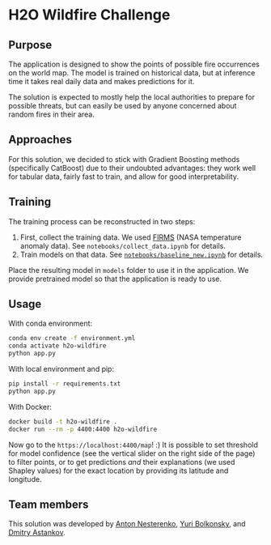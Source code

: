 # H2O Wildfire Challenge

## Purpose

The application is designed to show the points of possible fire occurrences on the world map. The model is trained on historical data, but at inference time it takes real daily data and makes predictions for it.

The solution is expected to mostly help the local authorities to prepare for possible threats, but can easily be used by anyone concerned about random fires in their area.

## Approaches

For this solution, we decided to stick with Gradient Boosting methods (specifically CatBoost) due to their undoubted advantages: they work well for tabular data, fairly fast to train, and allow for good interpretability.  

## Training

The training process can be reconstructed in two steps:
1. First, collect the training data. We used [FIRMS](https://firms.modaps.eosdis.nasa.gov/download/) (NASA temperature anomaly data). See `notebooks/collect_data.ipynb` for details.
2. Train models on that data. See [`notebooks/baseline_new.ipynb`](https://github.com/Illumaria/h2o-wildfire-challenge-2021/blob/master/notebooks/baseline_new.ipynb) for details.

Place the resulting model in `models` folder to use it in the application. We provide pretrained model so that the application is ready to use.

## Usage

With conda environment:

```bash
conda env create -f environment.yml
conda activate h2o-wildfire
python app.py
```

With local environment and pip:

```bash
pip install -r requirements.txt
python app.py
```

With Docker:

```bash
docker build -t h2o-wildfire .
docker run --rm -p 4400:4400 h2o-wildfire
```

Now go to the `https://localhost:4400/map`! :)
It is possible to set threshold for model confidence (see the vertical slider on the right side of the page) to filter points, or to get predictions _and_ their explanations (we used Shapley values) for the exact location by providing its latitude and longitude. 

## Team members

This solution was developed by [Anton Nesterenko](https://github.com/IMDxD), [Yuri Bolkonsky](https://github.com/YuryBolkonsky), and [Dmitry Astankov](https://github.com/illumaria).
